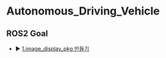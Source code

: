 # Autonomous_Driving_Vehicle

## ROS2 Goal
- ▶︎ [1.image_display_pkg 만들기](https://github.com/Jeongmani/Autonomous_Driving_Vehicle/tree/main/ROS2/Create%20image_display_pkg)

